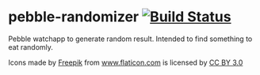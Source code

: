 # pebble-randomizer [![Build Status](https://travis-ci.org/pychen0918/pebble-where-to-eat.svg?branch=master)](https://travis-ci.org/pychen0918/pebble-where-to-eat)
Pebble watchapp to generate random result. Intended to find something to eat randomly.

Icons made by <a href="http://www.flaticon.com/authors/freepik" title="Freepik">Freepik</a> from <a href="http://www.flaticon.com" title="Flaticon">www.flaticon.com</a>             is licensed by <a href="http://creativecommons.org/licenses/by/3.0/" title="Creative Commons BY 3.0">CC BY 3.0</a>

